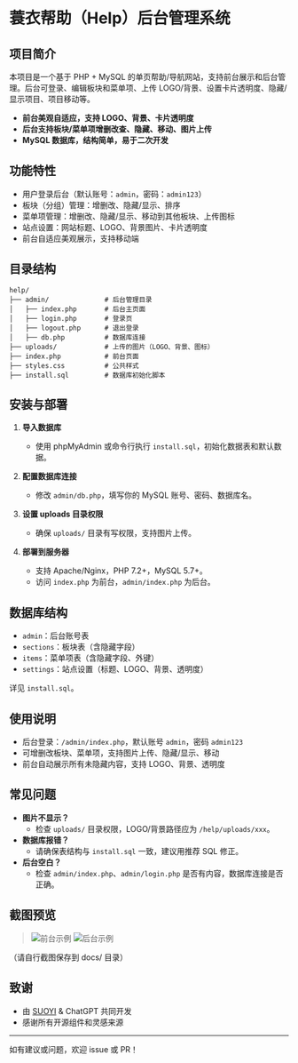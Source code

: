 # 蓑衣帮助（Help）后台管理系统

## 项目简介

本项目是一个基于 PHP + MySQL 的单页帮助/导航网站，支持前台展示和后台管理。后台可登录、编辑板块和菜单项、上传 LOGO/背景、设置卡片透明度、隐藏/显示项目、项目移动等。

- **前台美观自适应，支持 LOGO、背景、卡片透明度**
- **后台支持板块/菜单项增删改查、隐藏、移动、图片上传**
- **MySQL 数据库，结构简单，易于二次开发**

## 功能特性

- 用户登录后台（默认账号：`admin`，密码：`admin123`）
- 板块（分组）管理：增删改、隐藏/显示、排序
- 菜单项管理：增删改、隐藏/显示、移动到其他板块、上传图标
- 站点设置：网站标题、LOGO、背景图片、卡片透明度
- 前台自适应美观展示，支持移动端

## 目录结构

```
help/
├── admin/              # 后台管理目录
│   ├── index.php       # 后台主页面
│   ├── login.php       # 登录页
│   ├── logout.php      # 退出登录
│   ├── db.php          # 数据库连接
├── uploads/            # 上传的图片（LOGO、背景、图标）
├── index.php           # 前台页面
├── styles.css          # 公共样式
├── install.sql         # 数据库初始化脚本
```

## 安装与部署

1. **导入数据库**
   - 使用 phpMyAdmin 或命令行执行 `install.sql`，初始化数据表和默认数据。

2. **配置数据库连接**
   - 修改 `admin/db.php`，填写你的 MySQL 账号、密码、数据库名。

3. **设置 uploads 目录权限**
   - 确保 `uploads/` 目录有写权限，支持图片上传。

4. **部署到服务器**
   - 支持 Apache/Nginx，PHP 7.2+，MySQL 5.7+。
   - 访问 `index.php` 为前台，`admin/index.php` 为后台。

## 数据库结构

- `admin`：后台账号表
- `sections`：板块表（含隐藏字段）
- `items`：菜单项表（含隐藏字段、外键）
- `settings`：站点设置（标题、LOGO、背景、透明度）

详见 `install.sql`。

## 使用说明

- 后台登录：`/admin/index.php`，默认账号 `admin`，密码 `admin123`
- 可增删改板块、菜单项，支持图片上传、隐藏/显示、移动
- 前台自动展示所有未隐藏内容，支持 LOGO、背景、透明度

## 常见问题

- **图片不显示？**
  - 检查 `uploads/` 目录权限，LOGO/背景路径应为 `/help/uploads/xxx`。
- **数据库报错？**
  - 请确保表结构与 `install.sql` 一致，建议用推荐 SQL 修正。
- **后台空白？**
  - 检查 `admin/index.php`、`admin/login.php` 是否有内容，数据库连接是否正确。

## 截图预览

> ![前台示例](docs/screenshot_front.png)
> ![后台示例](docs/screenshot_admin.png)

（请自行截图保存到 docs/ 目录）

## 致谢

- 由 [SUOYI](https://suoyi.top) & ChatGPT 共同开发
- 感谢所有开源组件和灵感来源

---

如有建议或问题，欢迎 issue 或 PR！ 
